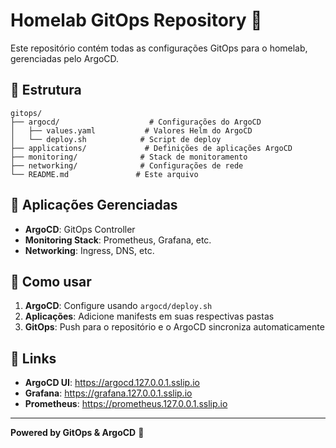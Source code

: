 # Homelab GitOps Repository 🚀

Este repositório contém todas as configurações GitOps para o homelab, gerenciadas pelo ArgoCD.

## 📁 Estrutura

```
gitops/
├── argocd/                    # Configurações do ArgoCD
│   ├── values.yaml           # Valores Helm do ArgoCD
│   └── deploy.sh            # Script de deploy
├── applications/             # Definições de aplicações ArgoCD
├── monitoring/              # Stack de monitoramento
├── networking/              # Configurações de rede
└── README.md               # Este arquivo
```

## 🎯 Aplicações Gerenciadas

- **ArgoCD**: GitOps Controller
- **Monitoring Stack**: Prometheus, Grafana, etc.
- **Networking**: Ingress, DNS, etc.

## 🚀 Como usar

1. **ArgoCD**: Configure usando `argocd/deploy.sh`
2. **Aplicações**: Adicione manifests em suas respectivas pastas
3. **GitOps**: Push para o repositório e o ArgoCD sincroniza automaticamente

## 🔗 Links

- **ArgoCD UI**: https://argocd.127.0.0.1.sslip.io
- **Grafana**: https://grafana.127.0.0.1.sslip.io
- **Prometheus**: https://prometheus.127.0.0.1.sslip.io

---
**Powered by GitOps & ArgoCD** 🎊
